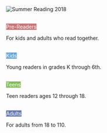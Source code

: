 <div class="row">
<div class="col-md-12">
<img class="img-responsive center-block" src="/uploads/departments/readers_advisory/summer_reading/2018_summer_reading_train_map_bkg.jpg" alt="Summer Reading 2018" />
<br />
<br />
</div>
</div>
<div class="row">
<div class="col-md-3">
<p>
<a href="https://dar.to/2snUFFm" class="btn-u btn-primary btn-block" style="text-decoration:none; color:#fff; background-color:#CD7473;">Pre-Readers</a>
</p>
For kids and adults who read together.
<br />
<br />
</div>
<div class="col-md-3">
<p>
<a href="https://dar.to/2snUFFm" class="btn-u btn-primary btn-block" style="text-decoration:none; color:#fff; background-color:#68a5d6;">Kids</a>
</p>
Young readers in grades K through 6th.
<br />
<br />
</div>
<div class="col-md-3">
<p>
<a href="https://dar.to/2qCLmFf" class="btn-u btn-primary btn-block" style="text-decoration:none; color:#fff; background-color:#82BD5A;">Teens</a>
</p>
Teen readers ages 12 through 18.
<br />
<br />
</div>
<div class="col-md-3">
<p>
<a href="https://dar.to/2sfPuIa" class="btn-u btn-primary btn-block" style="text-decoration:none; color:#fff;background-color:#667CB5;">Adults</a>
</p>
For adults from 18 to 110.
</div>
</div>